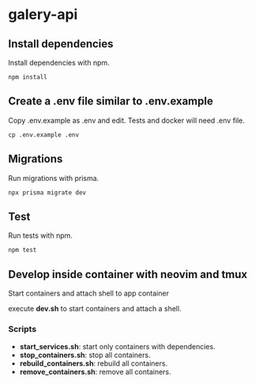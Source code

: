 # galery-api

## Install dependencies
Install dependencies with npm.
```
npm install
```

## Create a .env file similar to .env.example
Copy .env.example as .env and edit. Tests and docker will need .env file.
```
cp .env.example .env
```

## Migrations
Run migrations with prisma.
```
npx prisma migrate dev
```

## Test
Run tests with npm.
```
npm test
```

## Develop inside container with neovim and tmux
Start containers and attach shell to app container

execute **dev.sh** to start containers and attach a shell.

### Scripts
- **start_services.sh**: start only containers with dependencies.
- **stop_containers.sh**: stop all containers.
- **rebuild_containers.sh**: rebuild all containers.
- **remove_containers.sh**: remove all containers.

###